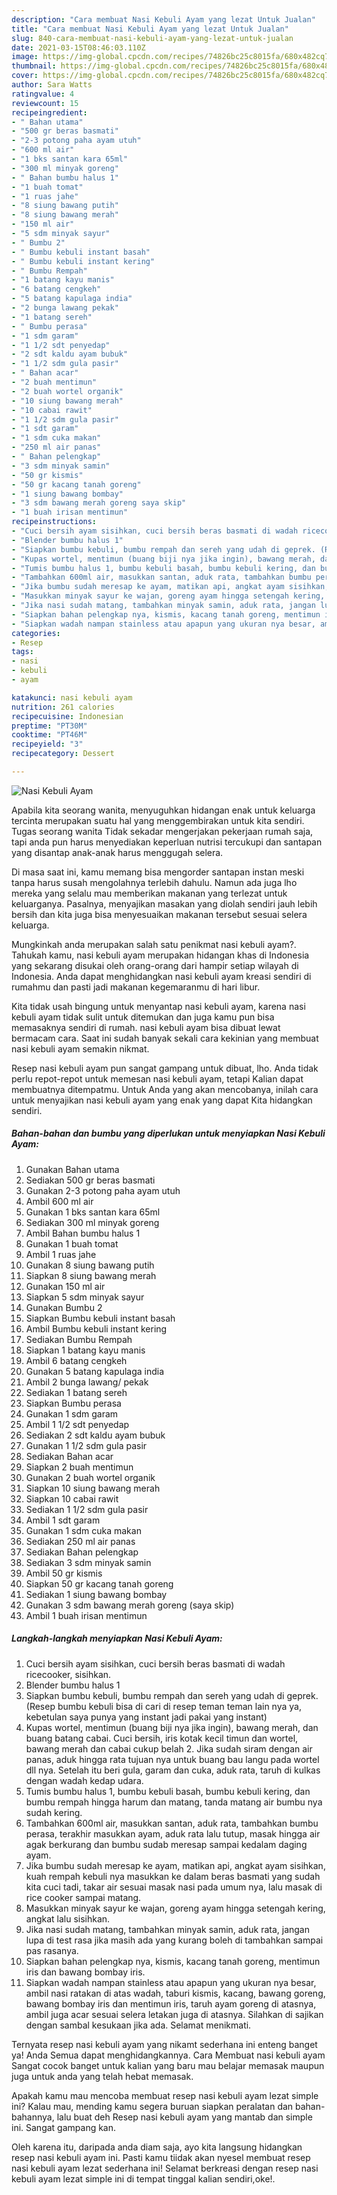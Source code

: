 ```yaml
---
description: "Cara membuat Nasi Kebuli Ayam yang lezat Untuk Jualan"
title: "Cara membuat Nasi Kebuli Ayam yang lezat Untuk Jualan"
slug: 840-cara-membuat-nasi-kebuli-ayam-yang-lezat-untuk-jualan
date: 2021-03-15T08:46:03.110Z
image: https://img-global.cpcdn.com/recipes/74826bc25c8015fa/680x482cq70/nasi-kebuli-ayam-foto-resep-utama.jpg
thumbnail: https://img-global.cpcdn.com/recipes/74826bc25c8015fa/680x482cq70/nasi-kebuli-ayam-foto-resep-utama.jpg
cover: https://img-global.cpcdn.com/recipes/74826bc25c8015fa/680x482cq70/nasi-kebuli-ayam-foto-resep-utama.jpg
author: Sara Watts
ratingvalue: 4
reviewcount: 15
recipeingredient:
- " Bahan utama"
- "500 gr beras basmati"
- "2-3 potong paha ayam utuh"
- "600 ml air"
- "1 bks santan kara 65ml"
- "300 ml minyak goreng"
- " Bahan bumbu halus 1"
- "1 buah tomat"
- "1 ruas jahe"
- "8 siung bawang putih"
- "8 siung bawang merah"
- "150 ml air"
- "5 sdm minyak sayur"
- " Bumbu 2"
- " Bumbu kebuli instant basah"
- " Bumbu kebuli instant kering"
- " Bumbu Rempah"
- "1 batang kayu manis"
- "6 batang cengkeh"
- "5 batang kapulaga india"
- "2 bunga lawang pekak"
- "1 batang sereh"
- " Bumbu perasa"
- "1 sdm garam"
- "1 1/2 sdt penyedap"
- "2 sdt kaldu ayam bubuk"
- "1 1/2 sdm gula pasir"
- " Bahan acar"
- "2 buah mentimun"
- "2 buah wortel organik"
- "10 siung bawang merah"
- "10 cabai rawit"
- "1 1/2 sdm gula pasir"
- "1 sdt garam"
- "1 sdm cuka makan"
- "250 ml air panas"
- " Bahan pelengkap"
- "3 sdm minyak samin"
- "50 gr kismis"
- "50 gr kacang tanah goreng"
- "1 siung bawang bombay"
- "3 sdm bawang merah goreng saya skip"
- "1 buah irisan mentimun"
recipeinstructions:
- "Cuci bersih ayam sisihkan, cuci bersih beras basmati di wadah ricecooker, sisihkan."
- "Blender bumbu halus 1"
- "Siapkan bumbu kebuli, bumbu rempah dan sereh yang udah di geprek. (Resep bumbu kebuli bisa di cari di resep teman teman lain nya ya, kebetulan saya punya yang instant jadi pakai yang instant)"
- "Kupas wortel, mentimun (buang biji nya jika ingin), bawang merah, dan buang batang cabai. Cuci bersih, iris kotak kecil timun dan wortel, bawang merah dan cabai cukup belah 2. Jika sudah siram dengan air panas, aduk hingga rata tujuan nya untuk buang bau langu pada wortel dll nya. Setelah itu beri gula, garam dan cuka, aduk rata, taruh di kulkas dengan wadah kedap udara."
- "Tumis bumbu halus 1, bumbu kebuli basah, bumbu kebuli kering, dan bumbu rempah hingga harum dan matang, tanda matang air bumbu nya sudah kering."
- "Tambahkan 600ml air, masukkan santan, aduk rata, tambahkan bumbu perasa, terakhir masukkan ayam, aduk rata lalu tutup, masak hingga air agak berkurang dan bumbu sudab meresap sampai kedalam daging ayam."
- "Jika bumbu sudah meresap ke ayam, matikan api, angkat ayam sisihkan, kuah rempah kebuli nya masukkan ke dalam beras basmati yang sudah kita cuci tadi, takar air sesuai masak nasi pada umum nya, lalu masak di rice cooker sampai matang."
- "Masukkan minyak sayur ke wajan, goreng ayam hingga setengah kering, angkat lalu sisihkan."
- "Jika nasi sudah matang, tambahkan minyak samin, aduk rata, jangan lupa di test rasa jika masih ada yang kurang boleh di tambahkan sampai pas rasanya."
- "Siapkan bahan pelengkap nya, kismis, kacang tanah goreng, mentimun iris dan bawang bombay iris."
- "Siapkan wadah nampan stainless atau apapun yang ukuran nya besar, ambil nasi ratakan di atas wadah, taburi kismis, kacang, bawang goreng, bawang bombay iris dan mentimun iris, taruh ayam goreng di atasnya, ambil juga acar sesuai selera letakan juga di atasnya. Silahkan di sajikan dengan sambal kesukaan jika ada. Selamat menikmati."
categories:
- Resep
tags:
- nasi
- kebuli
- ayam

katakunci: nasi kebuli ayam 
nutrition: 261 calories
recipecuisine: Indonesian
preptime: "PT30M"
cooktime: "PT46M"
recipeyield: "3"
recipecategory: Dessert

---
```



![Nasi Kebuli Ayam](https://img-global.cpcdn.com/recipes/74826bc25c8015fa/680x482cq70/nasi-kebuli-ayam-foto-resep-utama.jpg)

Apabila kita seorang wanita, menyuguhkan hidangan enak untuk keluarga tercinta merupakan suatu hal yang menggembirakan untuk kita sendiri. Tugas seorang  wanita Tidak sekadar mengerjakan pekerjaan rumah saja, tapi anda pun harus menyediakan keperluan nutrisi tercukupi dan santapan yang disantap anak-anak harus menggugah selera.

Di masa  saat ini, kamu memang bisa mengorder santapan instan meski tanpa harus susah mengolahnya terlebih dahulu. Namun ada juga lho mereka yang selalu mau memberikan makanan yang terlezat untuk keluarganya. Pasalnya, menyajikan masakan yang diolah sendiri jauh lebih bersih dan kita juga bisa menyesuaikan makanan tersebut sesuai selera keluarga. 



Mungkinkah anda merupakan salah satu penikmat nasi kebuli ayam?. Tahukah kamu, nasi kebuli ayam merupakan hidangan khas di Indonesia yang sekarang disukai oleh orang-orang dari hampir setiap wilayah di Indonesia. Anda dapat menghidangkan nasi kebuli ayam kreasi sendiri di rumahmu dan pasti jadi makanan kegemaranmu di hari libur.

Kita tidak usah bingung untuk menyantap nasi kebuli ayam, karena nasi kebuli ayam tidak sulit untuk ditemukan dan juga kamu pun bisa memasaknya sendiri di rumah. nasi kebuli ayam bisa dibuat lewat bermacam cara. Saat ini sudah banyak sekali cara kekinian yang membuat nasi kebuli ayam semakin nikmat.

Resep nasi kebuli ayam pun sangat gampang untuk dibuat, lho. Anda tidak perlu repot-repot untuk memesan nasi kebuli ayam, tetapi Kalian dapat membuatnya ditempatmu. Untuk Anda yang akan mencobanya, inilah cara untuk menyajikan nasi kebuli ayam yang enak yang dapat Kita hidangkan sendiri.

<!--inarticleads1-->

##### Bahan-bahan dan bumbu yang diperlukan untuk menyiapkan Nasi Kebuli Ayam:

1. Gunakan  Bahan utama
1. Sediakan 500 gr beras basmati
1. Gunakan 2-3 potong paha ayam utuh
1. Ambil 600 ml air
1. Gunakan 1 bks santan kara 65ml
1. Sediakan 300 ml minyak goreng
1. Ambil  Bahan bumbu halus 1
1. Gunakan 1 buah tomat
1. Ambil 1 ruas jahe
1. Gunakan 8 siung bawang putih
1. Siapkan 8 siung bawang merah
1. Gunakan 150 ml air
1. Siapkan 5 sdm minyak sayur
1. Gunakan  Bumbu 2
1. Siapkan  Bumbu kebuli instant basah
1. Ambil  Bumbu kebuli instant kering
1. Sediakan  Bumbu Rempah
1. Siapkan 1 batang kayu manis
1. Ambil 6 batang cengkeh
1. Gunakan 5 batang kapulaga india
1. Ambil 2 bunga lawang/ pekak
1. Sediakan 1 batang sereh
1. Siapkan  Bumbu perasa
1. Gunakan 1 sdm garam
1. Ambil 1 1/2 sdt penyedap
1. Sediakan 2 sdt kaldu ayam bubuk
1. Gunakan 1 1/2 sdm gula pasir
1. Sediakan  Bahan acar
1. Siapkan 2 buah mentimun
1. Gunakan 2 buah wortel organik
1. Siapkan 10 siung bawang merah
1. Siapkan 10 cabai rawit
1. Sediakan 1 1/2 sdm gula pasir
1. Ambil 1 sdt garam
1. Gunakan 1 sdm cuka makan
1. Sediakan 250 ml air panas
1. Sediakan  Bahan pelengkap
1. Sediakan 3 sdm minyak samin
1. Ambil 50 gr kismis
1. Siapkan 50 gr kacang tanah goreng
1. Sediakan 1 siung bawang bombay
1. Gunakan 3 sdm bawang merah goreng (saya skip)
1. Ambil 1 buah irisan mentimun




<!--inarticleads2-->

##### Langkah-langkah menyiapkan Nasi Kebuli Ayam:

1. Cuci bersih ayam sisihkan, cuci bersih beras basmati di wadah ricecooker, sisihkan.
1. Blender bumbu halus 1
1. Siapkan bumbu kebuli, bumbu rempah dan sereh yang udah di geprek. (Resep bumbu kebuli bisa di cari di resep teman teman lain nya ya, kebetulan saya punya yang instant jadi pakai yang instant)
1. Kupas wortel, mentimun (buang biji nya jika ingin), bawang merah, dan buang batang cabai. Cuci bersih, iris kotak kecil timun dan wortel, bawang merah dan cabai cukup belah 2. Jika sudah siram dengan air panas, aduk hingga rata tujuan nya untuk buang bau langu pada wortel dll nya. Setelah itu beri gula, garam dan cuka, aduk rata, taruh di kulkas dengan wadah kedap udara.
1. Tumis bumbu halus 1, bumbu kebuli basah, bumbu kebuli kering, dan bumbu rempah hingga harum dan matang, tanda matang air bumbu nya sudah kering.
1. Tambahkan 600ml air, masukkan santan, aduk rata, tambahkan bumbu perasa, terakhir masukkan ayam, aduk rata lalu tutup, masak hingga air agak berkurang dan bumbu sudab meresap sampai kedalam daging ayam.
1. Jika bumbu sudah meresap ke ayam, matikan api, angkat ayam sisihkan, kuah rempah kebuli nya masukkan ke dalam beras basmati yang sudah kita cuci tadi, takar air sesuai masak nasi pada umum nya, lalu masak di rice cooker sampai matang.
1. Masukkan minyak sayur ke wajan, goreng ayam hingga setengah kering, angkat lalu sisihkan.
1. Jika nasi sudah matang, tambahkan minyak samin, aduk rata, jangan lupa di test rasa jika masih ada yang kurang boleh di tambahkan sampai pas rasanya.
1. Siapkan bahan pelengkap nya, kismis, kacang tanah goreng, mentimun iris dan bawang bombay iris.
1. Siapkan wadah nampan stainless atau apapun yang ukuran nya besar, ambil nasi ratakan di atas wadah, taburi kismis, kacang, bawang goreng, bawang bombay iris dan mentimun iris, taruh ayam goreng di atasnya, ambil juga acar sesuai selera letakan juga di atasnya. Silahkan di sajikan dengan sambal kesukaan jika ada. Selamat menikmati.




Ternyata resep nasi kebuli ayam yang nikamt sederhana ini enteng banget ya! Anda Semua dapat menghidangkannya. Cara Membuat nasi kebuli ayam Sangat cocok banget untuk kalian yang baru mau belajar memasak maupun juga untuk anda yang telah hebat memasak.

Apakah kamu mau mencoba membuat resep nasi kebuli ayam lezat simple ini? Kalau mau, mending kamu segera buruan siapkan peralatan dan bahan-bahannya, lalu buat deh Resep nasi kebuli ayam yang mantab dan simple ini. Sangat gampang kan. 

Oleh karena itu, daripada anda diam saja, ayo kita langsung hidangkan resep nasi kebuli ayam ini. Pasti kamu tiidak akan nyesel membuat resep nasi kebuli ayam lezat sederhana ini! Selamat berkreasi dengan resep nasi kebuli ayam lezat simple ini di tempat tinggal kalian sendiri,oke!.

